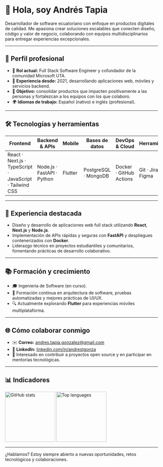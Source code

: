 # 👋 Hola, soy Andrés Tapia

Desarrollador de software ecuatoriano con enfoque en productos digitales de calidad. Me apasiona crear soluciones escalables que conecten diseño, código y valor de negocio, colaborando con equipos multidisciplinarios para entregar experiencias excepcionales.

---

## 🧭 Perfil profesional

- 💼 **Rol actual:** Full Stack Software Engineer y cofundador de la comunidad Microsoft UTA.
- 🧠 **Experiencia desde:** 2021, desarrollando aplicaciones web, móviles y servicios backend.
- 🎯 **Objetivo:** consolidar productos que impacten positivamente a las personas y fortalezcan a los equipos con los que colaboro.
- 🌍 **Idiomas de trabajo:** Español (nativo) e inglés (profesional).

---

## 🛠️ Tecnologías y herramientas

| Frontend | Backend & APIs | Mobile | Bases de datos | DevOps & Cloud | Herramientas |
| --- | --- | --- | --- | --- | --- |
| React · Next.js · TypeScript · JavaScript · Tailwind CSS | Node.js · FastAPI · Python | Flutter | PostgreSQL · MongoDB | Docker · GitHub Actions | Git · Jira · Figma |

---

## 🚀 Experiencia destacada

- Diseño y desarrollo de aplicaciones web full stack utilizando **React**, **Next.js** y **Node.js**.
- Implementación de APIs rápidas y seguras con **FastAPI** y despliegues contenerizados con **Docker**.
- Liderazgo técnico en proyectos estudiantiles y comunitarios, fomentando prácticas de desarrollo colaborativo.

---

## 📚 Formación y crecimiento

- 🎓 Ingeniería de Software (en curso).
- 📖 Formación continua en arquitectura de software, pruebas automatizadas y mejores prácticas de UI/UX.
- 🔍 Actualmente explorando **Flutter** para experiencias móviles multiplataforma.

---

## 🌐 Cómo colaborar conmigo

- ✉️ **Correo:** [andres.tapia.gonzalez@gmail.com](mailto:andres.tapia.gonzalez@gmail.com)
- 💼 **LinkedIn:** [linkedin.com/in/andrestgonza](https://www.linkedin.com/in/andrestgonza/)
- 🧩 Interesado en contribuir a proyectos open source y en participar en mentorías tecnológicas.

---

## 📊 Indicadores

<p align="left">
  <img src="https://github-readme-stats.vercel.app/api?username=AndresTGonzalez&show_icons=true&theme=default" alt="GitHub stats" height="165" />
  <img src="https://github-readme-stats.vercel.app/api/top-langs/?username=AndresTGonzalez&layout=compact&theme=default" alt="Top languages" height="165" />
</p>

---

¿Hablamos? Estoy siempre abierto a nuevas oportunidades, retos tecnológicos y colaboraciones.

